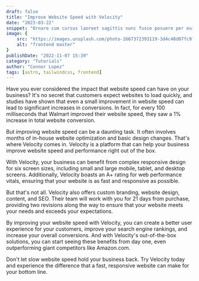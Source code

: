 ```yaml
---
draft: false
title: "Improve Website Speed with Velocity"
date: "2023-03-22"
snippet: "Ornare cum cursus laoreet sagittis nunc fusce posuere per euismod dis vehicula a, semper fames lacus maecenas dictumst pulvinar neque enim non potenti. Torquent hac sociosqu eleifend potenti."
image: {
    src: "https://images.unsplash.com/photo-1667372393119-3d4c48d07fc9?&fit=crop&w=430&h=240",
    alt: "frontend master"
}
publishDate: "2022-11-07 15:39"
category: "Tutorials"
author: "Connor Lopez"
tags: [astro, tailwindcss, frontend]
---
```


Have you ever considered the impact that website speed can have on your business? It's no secret that customers expect websites to load quickly, and studies have shown that even a small improvement in website speed can lead to significant increases in conversions. In fact, for every 100 milliseconds that Walmart improved their website speed, they saw a 1% increase in total website conversion. 

But improving website speed can be a daunting task. It often involves months of in-house website optimization and basic design changes. That's where Velocity comes in. Velocity is a platform that can help your business improve website speed and performance right out of the box. 

With Velocity, your business can benefit from complex responsive design for six screen sizes, including small and large mobile, tablet, and desktop screens. Additionally, Velocity boasts an A+ rating for web performance vitals, ensuring that your website is as fast and responsive as possible. 

But that's not all. Velocity also offers custom branding, website design, content, and SEO. Their team will work with you for 21 days from purchase, providing two revisions along the way to ensure that your website meets your needs and exceeds your expectations. 

By improving your website speed with Velocity, you can create a better user experience for your customers, improve your search engine rankings, and increase your overall conversions. And with Velocity's out-of-the-box solutions, you can start seeing these benefits from day one, even outperforming giant competitors like Amazon.com. 

Don't let slow website speed hold your business back. Try Velocity today and experience the difference that a fast, responsive website can make for your bottom line.
